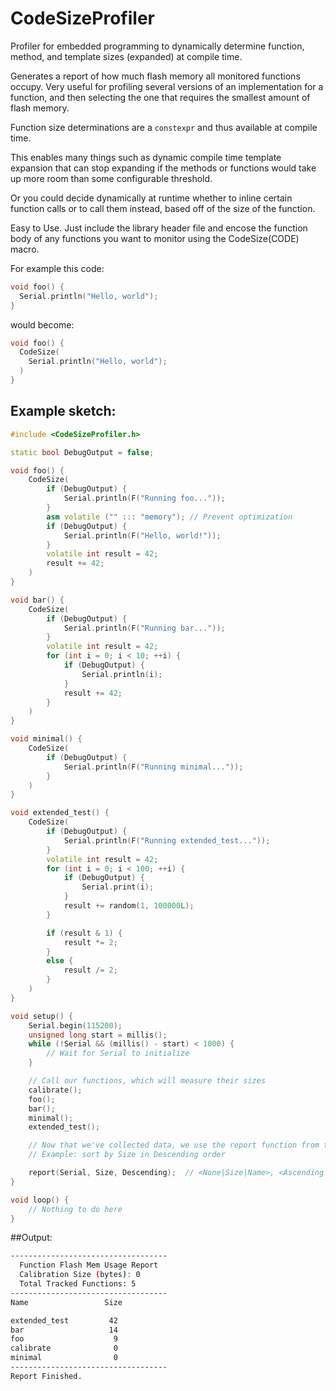 # CodeSizeProfiler
Profiler for embedded programming to dynamically determine function, method, and template sizes (expanded) at compile time.

Generates a report of how much flash memory all monitored functions occupy. Very useful for profiling several versions of an implementation for a function, and then selecting the one that requires the smallest amount of flash memory.

Function size determinations are a `constexpr` and thus available at compile time. 

This enables many things such as dynamic compile time template expansion that can stop expanding if the methods or functions would take up more room than some configurable threshold.

Or you could decide dynamically at runtime whether to inline certain function calls or to call them instead, based off of the size of the function.

Easy to Use. Just include the library header file and encose the function body of any functions you want to monitor using the CodeSize(CODE) macro.

For example this code:
``` cpp
void foo() {
  Serial.println("Hello, world");
}
```

would become:
``` cpp
void foo() {
  CodeSize(
    Serial.println("Hello, world");
  )
}
```

## Example sketch:
``` cpp
#include <CodeSizeProfiler.h>

static bool DebugOutput = false;

void foo() {
    CodeSize(
        if (DebugOutput) {
            Serial.println(F("Running foo..."));
        }
        asm volatile ("" ::: "memory"); // Prevent optimization
        if (DebugOutput) {
            Serial.println(F("Hello, world!"));
        }
        volatile int result = 42;
        result += 42;
    )
}

void bar() {
    CodeSize(
        if (DebugOutput) {
            Serial.println(F("Running bar..."));
        }
        volatile int result = 42;
        for (int i = 0; i < 10; ++i) {
            if (DebugOutput) {
                Serial.println(i);
            }
            result += 42;
        }
    )
}

void minimal() {
    CodeSize(
        if (DebugOutput) {
            Serial.println(F("Running minimal..."));
        }
    )
}

void extended_test() {
    CodeSize(
        if (DebugOutput) {
            Serial.println(F("Running extended_test..."));
        }
        volatile int result = 42;
        for (int i = 0; i < 100; ++i) {
            if (DebugOutput) {
                Serial.print(i);
            }
            result += random(1, 100000L);
        }

        if (result & 1) {
            result *= 2;
        }
        else {
            result /= 2;
        }
    )
}

void setup() {
    Serial.begin(115200);
    unsigned long start = millis();
    while (!Serial && (millis() - start) < 1000) {
        // Wait for Serial to initialize
    }

    // Call our functions, which will measure their sizes
    calibrate();
    foo();
    bar();
    minimal();
    extended_test();

    // Now that we've collected data, we use the report function from the library.
    // Example: sort by Size in Descending order

    report(Serial, Size, Descending);  // <None|Size|Name>, <Ascending|Descending>
}

void loop() {
    // Nothing to do here
}
```

 ##Output:
``` bash
-----------------------------------
  Function Flash Mem Usage Report
  Calibration Size (bytes): 0
  Total Tracked Functions: 5
-----------------------------------
Name                 Size

extended_test         42
bar                   14
foo                    9
calibrate              0
minimal                0
-----------------------------------
Report Finished.
```
